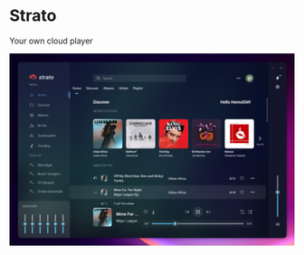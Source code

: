 # Strato
Your own cloud player

![](https://github.com/HemulGM/Strato/blob/main/Assets/screen1.png?raw=true)

